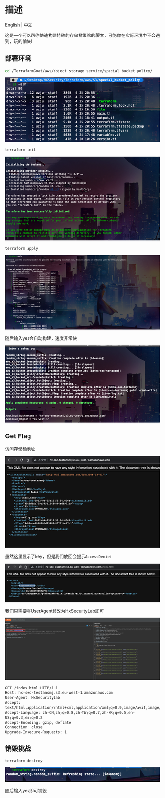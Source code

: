 # 描述

[English](./README.md) | 中文

这是一个可以帮你快速构建特殊的存储桶策略的脚本，可能你在实际环境中不会遇到，玩的愉快!

## 部署环境

```bash
cd /TerraformGoat/aws/object_storage_service/special_bucket_policy/
```

![image-20220425205833343](../../../images/image-20220425205833343.png)

```bash
terraform init
```

![image-20220425205950630](../../../images/image-20220425205950630.png)

```bash
terraform apply
```

![image-20220425210019067](../../../images/image-20220425210019067.png)

随后输入yes会自动构建，速度非常快

![image-20220425210041960](../../../images/image-20220425210041960.png)

## Get Flag

访问存储桶地址

![image-20220425210110601](../../../images/image-20220425210110601.png)

虽然这里显示了key，但是我们放回会提示`AccessDenied`

![image-20220425210155805](../../../images/image-20220425210155805.png)

我们只需要将UserAgent修改为HxSecurityLab即可

![image-20220425210230286](../../../images/image-20220425210230286.png)

```http
GET /index.html HTTP/1.1
Host: hx-sec-testansmj.s3.eu-west-1.amazonaws.com
User-Agent: HxSecurityLab
Accept: text/html,application/xhtml+xml,application/xml;q=0.9,image/avif,image/webp,*/*;q=0.8
Accept-Language: zh-CN,zh;q=0.8,zh-TW;q=0.7,zh-HK;q=0.5,en-US;q=0.3,en;q=0.2
Accept-Encoding: gzip, deflate
Connection: close
Upgrade-Insecure-Requests: 1
```

## 销毁挑战

```bash
terraform destroy
```

![image-20220425210329402](../../../images/image-20220425210329402.png)

随后输入yes即可销毁
